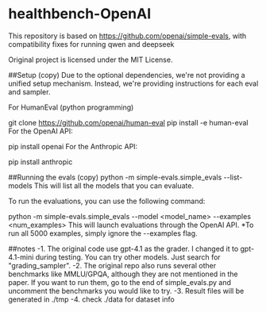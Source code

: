 # healthbench-OpenAI

This repository is based on https://github.com/openai/simple-evals, with compatibility fixes for running qwen and deepseek

Original project is licensed under the MIT License.

##Setup (copy)
Due to the optional dependencies, we're not providing a unified setup mechanism. Instead, we're providing instructions for each eval and sampler.

For HumanEval (python programming)

git clone https://github.com/openai/human-eval
pip install -e human-eval
For the OpenAI API:

pip install openai
For the Anthropic API:

pip install anthropic

##Running the evals (copy)
python -m simple-evals.simple_evals --list-models
This will list all the models that you can evaluate.

To run the evaluations, you can use the following command:

python -m simple-evals.simple_evals --model <model_name> --examples <num_examples>
This will launch evaluations through the OpenAI API.
*To run all 5000 examples, simply ignore the --examples flag.

##notes
-1. The original code use gpt-4.1 as the grader. I changed it to gpt-4.1-mini during testing. You can try other models. Just search for "grading_sampler".
-2. The original repo also runs several other benchmarks like MMLU/GPQA, although they are not mentioned in the paper. If you want to run them, go to the end of simple_evals.py and uncomment the benchmarks you would like to try.
-3. Result files will be generated in ./tmp
-4. check ./data for dataset info